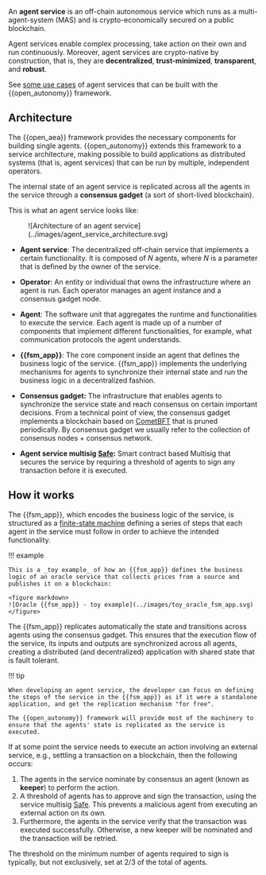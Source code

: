 An **agent service** is an off-chain autonomous service which runs as a multi-agent-system (MAS) and is crypto-economically secured on a public blockchain.

Agent services enable complex processing, take action on their own and run continuously. Moreover, agent services are crypto-native by construction, that is, they are **decentralized**, **trust-minimized**, **transparent**, and **robust**.

See [some use cases](./use_cases.md) of agent services that can be built with the {{open_autonomy}} framework.

## Architecture

The {{open_aea}} framework provides the necessary components for building single agents. {{open_autonomy}} extends this framework to a service architecture, making possible to build applications as distributed systems (that is, agent services) that can be run by multiple, independent operators.

The internal state of an agent service is replicated across all the agents in the service through a **consensus gadget** (a sort of short-lived blockchain).

This is what an agent service looks like:

<figure markdown>
![Architecture of an agent service](../images/agent_service_architecture.svg)
</figure>

* **Agent service**: The decentralized off-chain service that implements a certain functionality. It is composed of $N$ agents, where $N$ is a parameter that is defined by the owner of the service.

* **Operator**: An entity or individual that owns the infrastructure where an agent is run. Each operator manages an agent instance and a consensus gadget node.

* **Agent**: The software unit that aggregates the runtime and functionalities to execute the service. Each agent is made up of a number of components that implement different functionalities, for example, what communication protocols the agent understands.

* **{{fsm_app}}**: The core component inside an agent that defines the business logic of the service. {{fsm_app}} implements the underlying mechanisms for agents to synchronize their internal state and run the business logic in a decentralized fashion.

* **Consensus gadget:** The infrastructure that enables agents to synchronize the service state and reach consensus on certain important decisions. From a technical point of view, the consensus gadget implements a blockchain based on [CometBFT](https://cometbft.com/) that is pruned periodically. By consensus gadget we usually refer to the collection of consensus nodes + consensus network.

* **Agent service multisig [Safe](https://safe.global/):** Smart contract based Multisig  that secures the service by requiring a threshold of agents to sign any transaction before it is executed.

## How it works

The {{fsm_app}}, which encodes the business logic of the service, is structured as a [finite-state machine](../key_concepts/fsm.md) defining a series of steps that each agent in the service must follow in order to achieve the intended functionality.

!!! example

    This is a _toy example_ of how an {{fsm_app}} defines the business logic of an oracle service that collects prices from a source and publishes it on a blockchain:

    <figure markdown>
    ![Oracle {{fsm_app}} - toy example](../images/toy_oracle_fsm_app.svg)
    </figure>

The {{fsm_app}} replicates automatically the state and transitions across agents using the consensus gadget. This ensures that the execution flow of the service, its inputs and outputs are synchronized across all agents, creating a distributed (and decentralized) application with shared state that is fault tolerant.

!!! tip

    When developing an agent service, the developer can focus on defining the steps of the service in the {{fsm_app}} as if it were a standalone application, and get the replication mechanism "for free".

    The {{open_autonomy}} framework will provide most of the machinery to ensure that the agents' state is replicated as the service is executed.

If at some point the service needs to execute an action involving an external service, e.g., settling a transaction on a blockchain, then the following occurs:

1. The agents in the service nominate by consensus an agent (known as **keeper**) to perform the action.
2. A threshold of agents has to approve and sign the transaction, using the service multisig [Safe](https://safe.global/). This prevents a malicious agent from executing an external action on its own.
3. Furthermore, the agents in the service verify that the transaction was executed successfully. Otherwise, a new keeper will be nominated and the transaction will be retried.

The threshold on the minimum number of agents required to sign is typically, but not exclusively, set at 2/3 of the total of agents.
